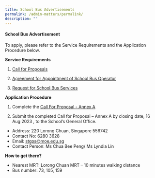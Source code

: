 ```yaml
---
title: School Bus Advertisements
permalink: /admin-matters/permalink/
description: ""
---
```

#### School Bus Advertisement

To apply, please refer to the Service Requirements and the Application Procedure below.

**Service Requirements**

1.	[Call for Proposals](/files/call%20for%20proposal.pdf)
 
2.	[Agreement for Appointment of School Bus Operator](/files/attachment%203%20agreement%20for%20appointment%20of%20school%20bus%20operator%20(version%20june%202023)_sgps%20final.pdf)
3.	[Request for School Bus Services](/files/attachment%204%20request%20for%20school%20bus%20services%20(version%20june%202023)_sgps%20final.pdf)

**Application Procedure**

1. Complete the [Call For Proposal - Annex A]()

2. Submit the completed Call for Proposal – Annex A by closing date, 16 Aug  2023 , to the School’s General Office.

* Address: 220 Lorong Chuan, Singapore 556742 
* Contact No: 6280 3628 
* Email: stgps@moe.edu.sg
* Contact Person: Ms Chua Bee Peng/ Ms Lyndia Lin


**How to get there?**
* Nearest MRT: Lorong Chuan MRT – 10 minutes walking distance
* Bus number: 73, 105, 159

